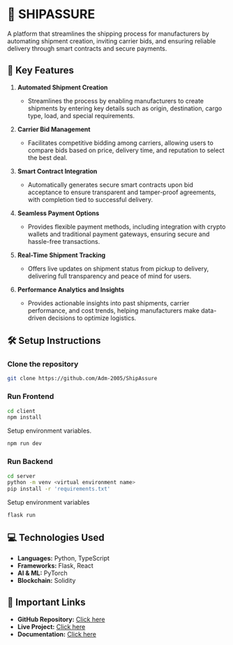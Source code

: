 # 🚢 SHIPASSURE

A platform that streamlines the shipping process for manufacturers by automating shipment creation, inviting carrier bids, and ensuring reliable delivery through smart contracts and secure payments.

## 💫 Key Features

1. **Automated Shipment Creation**
   - Streamlines the process by enabling manufacturers to create shipments by entering key details such as origin, destination, cargo type, load, and special requirements.

2. **Carrier Bid Management**
   - Facilitates competitive bidding among carriers, allowing users to compare bids based on price, delivery time, and reputation to select the best deal.

3. **Smart Contract Integration**
   - Automatically generates secure smart contracts upon bid acceptance to ensure transparent and tamper-proof agreements, with completion tied to successful delivery.

4. **Seamless Payment Options**
   - Provides flexible payment methods, including integration with crypto wallets and traditional payment gateways, ensuring secure and hassle-free transactions.

5. **Real-Time Shipment Tracking**
   - Offers live updates on shipment status from pickup to delivery, delivering full transparency and peace of mind for users.

6. **Performance Analytics and Insights**
   - Provides actionable insights into past shipments, carrier performance, and cost trends, helping manufacturers make data-driven decisions to optimize logistics.

## 🛠️ Setup Instructions

### Clone the repository
```bash
git clone https://github.com/Adm-2005/ShipAssure
```

### Run Frontend
```bash
cd client
npm install
```

Setup environment variables.

```bash
npm run dev
```

### Run Backend
```bash
cd server
python -m venv <virtual environment name>
pip install -r 'requirements.txt'
```

Setup environment variables

```bash
flask run
```

## 💻 Technologies Used

- **Languages:** Python, TypeScript
- **Frameworks:** Flask, React
- **AI & ML:** PyTorch
- **Blockchain:** Solidity

## 🔗 Important Links

- **GitHub Repository:** [Click here]()
- **Live Project:** [Click here]()
- **Documentation:** [Click here]()
